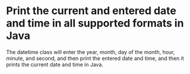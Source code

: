 # Print the current and entered date and time in all supported formats in Java
The datetime class will enter the year, month, day of the month, hour, minute, and second, and then print the entered date and time, and then it prints the current date and time in Java.
